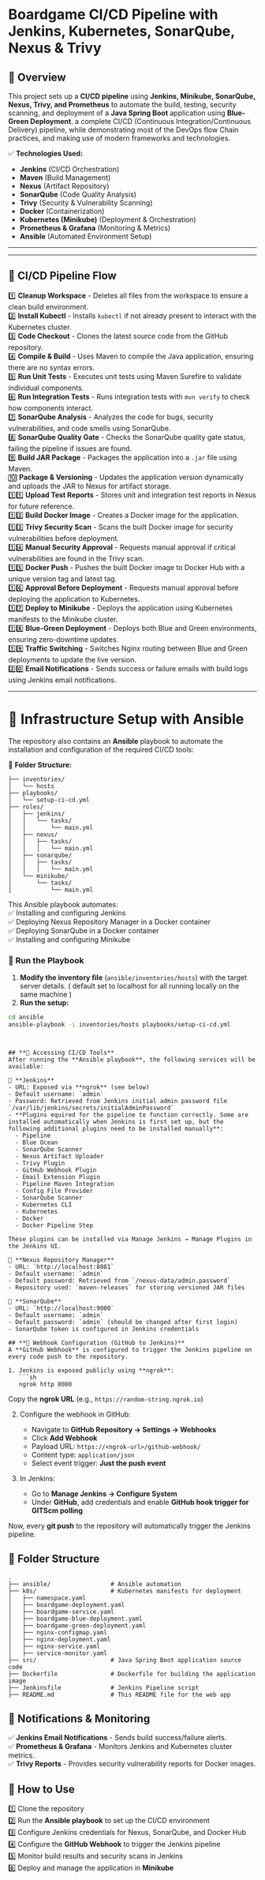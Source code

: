 # **Boardgame CI/CD Pipeline with Jenkins, Kubernetes, SonarQube, Nexus & Trivy**

## **📌 Overview**
This project sets up a **CI/CD pipeline** using **Jenkins, Minikube, SonarQube, Nexus, Trivy, and Prometheus** to automate the build, testing, security scanning, and deployment of a **Java Spring Boot** application using **Blue-Green Deployment**.
a complete CI/CD (Continuous Integration/Continuous
Delivery) pipeline, while demonstrating most of the DevOps flow Chain practices, and making
use of modern frameworks and technologies.

✅ **Technologies Used:**
- **Jenkins** (CI/CD Orchestration)
- **Maven** (Build Management)
- **Nexus** (Artifact Repository)
- **SonarQube** (Code Quality Analysis)
- **Trivy** (Security & Vulnerability Scanning)
- **Docker** (Containerization)
- **Kubernetes (Minikube)** (Deployment & Orchestration)
- **Prometheus & Grafana** (Monitoring & Metrics)
- **Ansible** (Automated Environment Setup)

---
---

## **🚀 CI/CD Pipeline Flow**  
1️⃣ **Cleanup Workspace** - Deletes all files from the workspace to ensure a clean build environment.  
2️⃣ **Install Kubectl** - Installs `kubectl` if not already present to interact with the Kubernetes cluster.  
3️⃣ **Code Checkout** - Clones the latest source code from the GitHub repository.  
4️⃣ **Compile & Build** - Uses Maven to compile the Java application, ensuring there are no syntax errors.  
5️⃣ **Run Unit Tests** - Executes unit tests using Maven Surefire to validate individual components.  
6️⃣ **Run Integration Tests** - Runs integration tests with `mvn verify` to check how components interact.  
7️⃣ **SonarQube Analysis** - Analyzes the code for bugs, security vulnerabilities, and code smells using SonarQube.  
8️⃣ **SonarQube Quality Gate** - Checks the SonarQube quality gate status, failing the pipeline if issues are found.  
9️⃣ **Build JAR Package** - Packages the application into a `.jar` file using Maven.  
🔟 **Package & Versioning** - Updates the application version dynamically and uploads the JAR to Nexus for artifact storage.  
1️⃣1️⃣ **Upload Test Reports** - Stores unit and integration test reports in Nexus for future reference.  
1️⃣2️⃣ **Build Docker Image** - Creates a Docker image for the application.  
1️⃣3️⃣ **Trivy Security Scan** - Scans the built Docker image for security vulnerabilities before deployment.  
1️⃣4️⃣ **Manual Security Approval** - Requests manual approval if critical vulnerabilities are found in the Trivy scan.  
1️⃣5️⃣ **Docker Push** - Pushes the built Docker image to Docker Hub with a unique version tag and latest tag.  
1️⃣6️⃣ **Approval Before Deployment** - Requests manual approval before deploying the application to Kubernetes.  
1️⃣7️⃣ **Deploy to Minikube** - Deploys the application using Kubernetes manifests to the Minikube cluster.  
1️⃣8️⃣ **Blue-Green Deployment** - Deploys both Blue and Green environments, ensuring zero-downtime updates.  
1️⃣9️⃣ **Traffic Switching** - Switches Nginx routing between Blue and Green deployments to update the live version.  
2️⃣0️⃣ **Email Notifications** - Sends success or failure emails with build logs using Jenkins email notifications.  

---
# **📂 Infrastructure Setup with Ansible**  
The repository also contains an **Ansible** playbook to automate the installation and configuration of the required CI/CD tools:  

📁 **Folder Structure:**  
```
├── inventories/
│   └── hosts
├── playbooks/
│   └── setup-ci-cd.yml
├── roles/
│   ├── jenkins/
│   │   └── tasks/
│   │       └── main.yml
│   ├── nexus/
│   │   ├── tasks/
│   │   │   └── main.yml
│   ├── sonarqube/
│   │   ├── tasks/
│   │   │   └── main.yml
│   └── minikube/
│       └── tasks/
│           └── main.yml
```
This Ansible playbook automates:  
✅ Installing and configuring Jenkins  
✅ Deploying Nexus Repository Manager in a Docker container  
✅ Deploying SonarQube in a Docker container  
✅ Installing and configuring Minikube  

### **🔹 Run the Playbook**
1. **Modify the inventory file** (`ansible/inventories/hosts`) with the target server details. ( default set to localhost for all running locally on the same machine )
2. **Run the setup:**
```sh
cd ansible
ansible-playbook -i inventories/hosts playbooks/setup-ci-cd.yml
```
``` 


## **🔑 Accessing CI/CD Tools**  
After running the **Ansible playbook**, the following services will be available:

🔹 **Jenkins**  
- URL: Exposed via **ngrok** (see below)  
- Default username: `admin`  
- Password: Retrieved from Jenkins initial admin password file `/var/lib/jenkins/secrets/initialAdminPassword`  
- **Plugins equired for the pipeline to function correctly. Some are installed automatically when Jenkins is first set up, but the following additional plugins need to be installed manually**:  
  - Pipeline  
  - Blue Ocean  
  - SonarQube Scanner  
  - Nexus Artifact Uploader  
  - Trivy Plugin  
  - GitHub Webhook Plugin  
  - Email Extension Plugin  
  - Pipeline Maven Integration
  - Config File Provider
  - SonarQube Scanner
  - Kubernetes CLI
  - Kubernetes
  - Docker
  - Docker Pipeline Step

These plugins can be installed via Manage Jenkins → Manage Plugins in the Jenkins UI.

🔹 **Nexus Repository Manager**  
- URL: `http://localhost:8081`  
- Default username: `admin`  
- Default password: Retrieved from `/nexus-data/admin.password`  
- Repository used: `maven-releases` for storing versioned JAR files  

🔹 **SonarQube**  
- URL: `http://localhost:9000`  
- Default username: `admin`  
- Default password: `admin` (should be changed after first login)  
- SonarQube token is configured in Jenkins credentials  

## **🔗 Webhook Configuration (GitHub to Jenkins)**  
A **GitHub Webhook** is configured to trigger the Jenkins pipeline on every code push to the repository.  

1. Jenkins is exposed publicly using **ngrok**:  
   ```sh
   ngrok http 8080
   ```  
   Copy the **ngrok URL** (e.g., `https://random-string.ngrok.io`)  

2. Configure the webhook in GitHub:  
   - Navigate to **GitHub Repository → Settings → Webhooks**  
   - Click **Add Webhook**  
   - Payload URL: `https://<ngrok-url>/github-webhook/`  
   - Content type: `application/json`  
   - Select event trigger: **Just the push event**  

3. In Jenkins:  
   - Go to **Manage Jenkins → Configure System**  
   - Under **GitHub**, add credentials and enable **GitHub hook trigger for GITScm polling**  

Now, every **git push** to the repository will automatically trigger the Jenkins pipeline.





## **📂 Folder Structure**
```
.
├── ansible/                 # Ansible automation
├── k8s/                     # Kubernetes manifests for deployment
│   ├── namespace.yaml
│   ├── boardgame-deployment.yaml
│   ├── boardgame-service.yaml
│   ├── boardgame-blue-deployment.yaml
│   ├── boardgame-green-deployment.yaml
│   ├── nginx-configmap.yaml
│   ├── nginx-deployment.yaml
│   ├── nginx-service.yaml
│   ├── service-monitor.yaml
├── src/                     # Java Spring Boot application source code
├── Dockerfile               # Dockerfile for building the application image
├── Jenkinsfile              # Jenkins Pipeline script
├── README.md                # This README file for the web app 
```

## **📧 Notifications & Monitoring**  
✅ **Jenkins Email Notifications** - Sends build success/failure alerts.  
✅ **Prometheus & Grafana** - Monitors Jenkins and Kubernetes cluster metrics.  
✅ **Trivy Reports** - Provides security vulnerability reports for Docker images.  

## **📌 How to Use**  
1️⃣ Clone the repository  
2️⃣ Run the **Ansible playbook** to set up the CI/CD environment  
3️⃣ Configure Jenkins credentials for Nexus, SonarQube, and Docker Hub  
4️⃣ Configure the **GitHub Webhook** to trigger the Jenkins pipeline  
5️⃣ Monitor build results and security scans in Jenkins  
6️⃣ Deploy and manage the application in **Minikube**  
